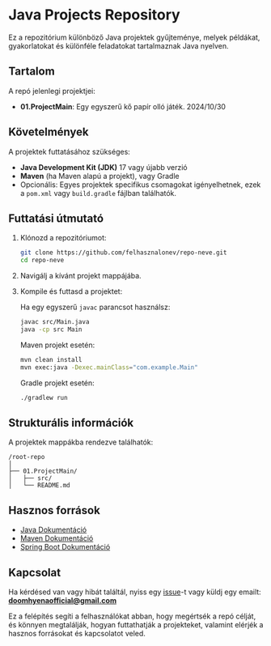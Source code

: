 # Java Projects Repository

Ez a repozitórium különböző Java projektek gyűjteménye, melyek példákat, gyakorlatokat és különféle feladatokat tartalmaznak Java nyelven.
## Tartalom

A repó jelenlegi projektjei:
- **01.ProjectMain**: Egy egyszerű kő papír olló játék. 2024/10/30

## Követelmények

A projektek futtatásához szükséges:
- **Java Development Kit (JDK)** 17 vagy újabb verzió
- **Maven** (ha Maven alapú a projekt), vagy Gradle
- Opcionális: Egyes projektek specifikus csomagokat igényelhetnek, ezek a `pom.xml` vagy `build.gradle` fájlban találhatók.

## Futtatási útmutató

1. Klónozd a repozitóriumot:
   ```bash
   git clone https://github.com/felhasznalonev/repo-neve.git
   cd repo-neve
   ```
2. Navigálj a kívánt projekt mappájába.
3. Kompile és futtasd a projektet:

   Ha egy egyszerű `javac` parancsot használsz:
   ```bash
   javac src/Main.java
   java -cp src Main
   ```

   Maven projekt esetén:
   ```bash
   mvn clean install
   mvn exec:java -Dexec.mainClass="com.example.Main"
   ```

   Gradle projekt esetén:
   ```bash
   ./gradlew run
   ```

## Strukturális információk

A projektek mappákba rendezve találhatók:
```
/root-repo
│
├── 01.ProjectMain/
│   ├── src/
│   └── README.md
```

## Hasznos források

- [Java Dokumentáció](https://docs.oracle.com/en/java/)
- [Maven Dokumentáció](https://maven.apache.org/guides/)
- [Spring Boot Dokumentáció](https://spring.io/projects/spring-boot)

## Kapcsolat

Ha kérdésed van vagy hibát találtál, nyiss egy [issue](https://github.com/felhasznalonev/repo-neve/issues)-t vagy küldj egy emailt: **doomhyenaofficial@gmail.com**

Ez a felépítés segíti a felhasználókat abban, hogy megértsék a repó célját, és könnyen megtalálják, hogyan futtathatják a projekteket, valamint elérjék a hasznos forrásokat és kapcsolatot veled.
